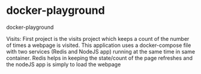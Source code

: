 # docker-playground
docker-playground

Visits:
    First project is the visits project which keeps a count of the number of times a webpage is visited. This application uses a docker-compose file with two services (Redis and NodeJS app) running at the same time in same container. Redis helps in keeping the state/count of the page refreshes and the nodeJS app is simply to load the webpage

